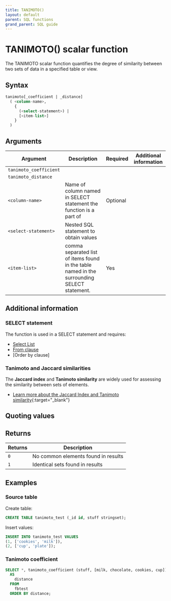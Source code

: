 ```yaml
---
title: TANIMOTO()
layout: default
parent: SQL functions
grand_parent: SQL guide
---
```

# TANIMOTO() scalar function

The TANIMOTO scalar function quantifies the degree of similarity between two sets of data in a specified table or view.

<!-- QUERY - can JACCARD be substituted for TANIMOTO?-->

## Syntax

```sql
tanimoto[_coefficient | _distance]
  ( <column-name>,
    {
      (<select-statement>) |
      [<item-list>]
    }
  )
```

## Arguments

| Argument | Description | Required | Additional information |
|---|---|---|---|
| `tanimoto_coefficient` |  |  |  |
| `tanimoto_distance` |  |  |  |
| `<column-name>` | Name of column named in SELECT statement the function is a part of | Optional |  |
| `<select-statement>` | Nested SQL statement to obtain values |  |  |
| `<item-list>` | comma separated list of items found in the table named in the surrounding SELECT statement. | Yes |  |

## Additional information

### SELECT statement

The function is used in a SELECT statement and requires:
* [Select List](/docs/sql-guide/statements/statement-select#select_list-information)
* [From clause](/docs/sql-guide/statements/statement-select/#from_clause-information)
* [Order by clause]

### Tanimoto and Jaccard similarities

The **Jaccard index** and **Tanimoto similarity** are widely used for assessing the similarity between sets of elements.

* [Learn more about the Jaccard Index and Tanimoto similarity](https://www.featurebase.com/blog/tanimoto-similarity-in-featurebase){:target="_blank"}

## Quoting values



## Returns

| Returns | Description |
|---|---|
| `0` | No common elements found in results |
| `1` | Identical sets found in results

## Examples

<!--NOTE FOR REVIEWERS > This will link out to content to be added in in the "cookbook" branch)-->

### Source table

Create table:
```sql
CREATE TABLE tanimoto_test (_id id, stuff stringset);
```

Insert values:
```sql
INSERT INTO tanimoto_test VALUES
(1, ['cookies', 'milk']),
(2, ['cup', 'plate']);
```

### Tanimoto coefficient

```sql
SELECT *, tanimoto_coefficient (stuff, [milk, chocolate, cookies, cup])
  AS
    distance
  FROM
    fbtest
  ORDER BY distance;
```
